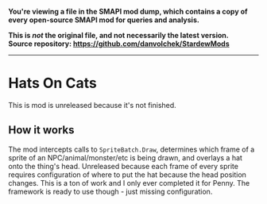 **You're viewing a file in the SMAPI mod dump, which contains a copy of every open-source SMAPI mod
for queries and analysis.**

**This is _not_ the original file, and not necessarily the latest version.**  
**Source repository: https://github.com/danvolchek/StardewMods**

----

# Hats On Cats


This is mod is unreleased because it's not finished.

## How it works

The mod intercepts calls to `SpriteBatch.Draw`, determines which frame of a sprite of an NPC/animal/monster/etc is being drawn, and overlays a hat onto the thing's head. Unreleased because each frame of every sprite requires configuration of where to put the hat because the head position changes. This is a ton of work and I only ever completed it for Penny. The framework is ready to use though - just missing configuration.